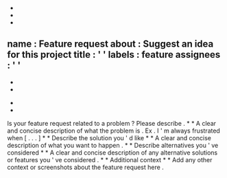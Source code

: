 -
-
-
name
:
Feature
request
about
:
Suggest
an
idea
for
this
project
title
:
'
'
labels
:
feature
assignees
:
'
'
-
-
-
*
*
Is
your
feature
request
related
to
a
problem
?
Please
describe
.
*
*
A
clear
and
concise
description
of
what
the
problem
is
.
Ex
.
I
'
m
always
frustrated
when
[
.
.
.
]
*
*
Describe
the
solution
you
'
d
like
*
*
A
clear
and
concise
description
of
what
you
want
to
happen
.
*
*
Describe
alternatives
you
'
ve
considered
*
*
A
clear
and
concise
description
of
any
alternative
solutions
or
features
you
'
ve
considered
.
*
*
Additional
context
*
*
Add
any
other
context
or
screenshots
about
the
feature
request
here
.
